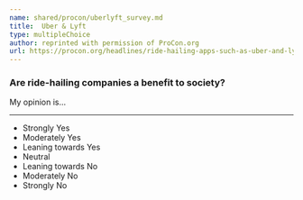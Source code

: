 ```yaml
---
name: shared/procon/uberlyft_survey.md
title:  Uber & Lyft 
type: multipleChoice
author: reprinted with permission of ProCon.org
url: https://procon.org/headlines/ride-hailing-apps-such-as-uber-and-lyft-top-3-pros-and-cons/ 
---
```


###  Are ride-hailing companies a benefit to society?

My opinion is...

---

- Strongly Yes
- Moderately Yes
- Leaning towards Yes
- Neutral
- Leaning towards No
- Moderately No
- Strongly No

